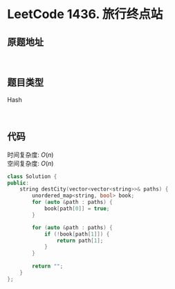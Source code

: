 # LeetCode 1436. 旅行终点站

## 原题地址

[](https://leetcode.cn/problems/destination-city)

<br/>

## 题目类型

Hash

<br/>

## 代码

时间复杂度: $O(n)$
<br/>
空间复杂度: $O(n)$

```C++
class Solution {
public:
    string destCity(vector<vector<string>>& paths) {
        unordered_map<string, bool> book;
        for (auto &path : paths) {
            book[path[0]] = true;
        }

        for (auto &path : paths) {
            if (!book[path[1]]) {
                return path[1];
            }
        }
        
        return "";
    }
};
```